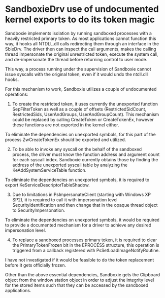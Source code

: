 # SandboxieDrv use of undocumented kernel exports to do its token magic

Sandboxie implements isolation by running sandboxed processes with a heavily restricted primary token. As most applications cannot function this way, it hooks all NTDLL.dll calls redirecting them through an interface in the SbieDrv. The driver then can inspect the call arguments, makes the calling thread impersonate the original unrestricted token, execute the system call, and de-impersonate the thread before returning control to user mode.

This way, a process running under the supervision of Sandboxie cannot issue syscalls with the original token, even if it would undo the ntdll.dll hooks.

For this mechanism to work, Sandboxie utilizes a couple of undocumented operations:

1. To create the restricted token, it uses currently the unexported function SepFilterToken as well as a couple of offsets (RestrictedSidCount, RestrictedSids, UserAndGroups, UserAndGroupCount).
This mechanism could be replaced by calling CreateToken or CreateTokenEx, however these functions are not exported in the kernel either.

To eliminate the dependencies on unexported symbols, for this part of the process ZwCreateTokenEx should be exported and utilized.

2. To be able to invoke any syscall on the behalf of the sandboxed process, the driver must know the function address and argument count for each syscall index.
Sandboxie currently obtains those by finding the address of the unexported syscall table by analyzing the KeAddSystemServiceTable function.

To eliminate the dependencies on unexported symbols, it is required to export KeServiceDescriptorTableShadow.

3. Due to limitations in PsImpersonateClient (starting with Windows XP SP2), it is required to call it with impersonation level SecurityIdentification and then change that in the opaque thread object to SecurityImpersonation.

To eliminate the dependencies on unexported symbols, it would be required to provide a documented mechanism for a driver to achieve any desired impersonation level.

4. To replace a sandboxed processes primary token, it is required to clear the PrimaryTokenFrozen bit in the EPROCESS structure, this operation is triggered from a callback registered with PsSetLoadImageNotifyRoutine.

I have not investigated if it would be feasible to do the token replacement before it gets officially frozen.

Other than the above essential dependencies, Sandboxie gets the Clipboard object from the window station object in order to adjust the integrity level for the stored items such that they can be accessed by the sandboxed applications.
